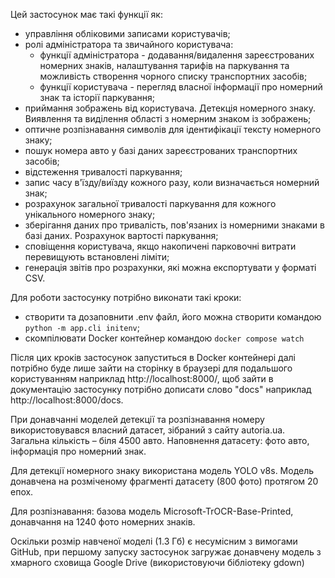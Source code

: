 Цей застосунок має такі функції як:
- управління обліковими записами користувачів;
- ролі адміністратора та звичайного користувача:
  - функції адміністратора - додавання/видалення зареєстрованих номерних знаків, налаштування тарифів на паркування та можливість створення чорного списку транспортних засобів;
  - функції користувача - перегляд власної інформації про номерний знак та історії паркування;
- приймання зображень від користувача. Детекція номерного знаку. Виявлення та виділення області з номерним знаком із зображень;
- оптичне розпізнавання символів для ідентифікації тексту номерного знаку;
- пошук номера авто у базі даних зареєстрованих транспортних засобів;
- відстеження тривалості паркування;
- запис часу в'їзду/виїзду кожного разу, коли визначається номерний знак;
- розрахунок загальної тривалості паркування для кожного унікального номерного знаку;
- зберігання даних про тривалість, пов'язаних із номерними знаками в базі даних. Розрахунок вартості паркування;
- сповіщення користувача, якщо накопичені парковочні витрати перевищують встановлені ліміти;
- генерація звітів про розрахунки, які можна експортувати у форматі CSV.

Для роботи застосунку потрібно виконати такі кроки:
- створити та дозаповнити .env файл, його можна створити командою `python -m app.cli initenv`;
- скомпілювати Docker контейнер командою `docker compose watch`

Після цих кроків застосунок запуститься в Docker контейнері далі потрібно буде лише зайти на сторінку в браузері для подальшого користуванням наприклад http://localhost:8000/, щоб зайти в документацію застосунку потрібно дописати слово "docs" наприклад http://localhost:8000/docs.

При донавчанні моделей детекції та розпізнавання номеру використовувався власний датасет, зібраний з сайту autoria.ua. Загальна кількість –  біля 4500 авто. 
Наповнення датасету: фото авто, інформація про номерний знак.

Для детекції номерного знаку використана модель YOLO v8s. Модель донавчена на розміченому фрагменті датасету (800 фото) протягом 20 епох.

Для розпізнавання: базова модель Microsoft-TrOCR-Base-Printed, донавчання на 1240 фото номерних знаків. 

Оскільки розмір навченої моделі (1.3 Гб) є несумісним з вимогами GitHub, при першому запуску застосунок загружає донавчену модель з хмарного сховища Google Drive (використовуючи бібліотеку gdown)